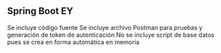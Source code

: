 ## Spring Boot EY


Se incluye código fuente
Se incluye archivo Postman para pruebas y generación de token de autenticación
No se incluye script de base datos pues se crea en forma automática en memoria

